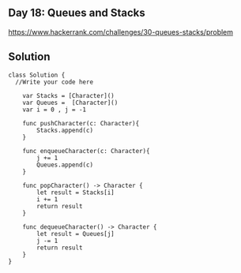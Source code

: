 ## Day 18: Queues and Stacks
https://www.hackerrank.com/challenges/30-queues-stacks/problem

## Solution
```
class Solution {
  //Write your code here
  
    var Stacks = [Character]()
    var Queues =  [Character]()
    var i = 0 , j = -1
	
    func pushCharacter(c: Character){
    	Stacks.append(c)
    }
    
    func enqueueCharacter(c: Character){
    	j += 1
		Queues.append(c)		
    }
    
    func popCharacter() -> Character {
		let result = Stacks[i]
		i += 1
		return result		
    }
    
    func dequeueCharacter() -> Character {
    	let result = Queues[j]
		j -= 1
		return result
    }
}
```
